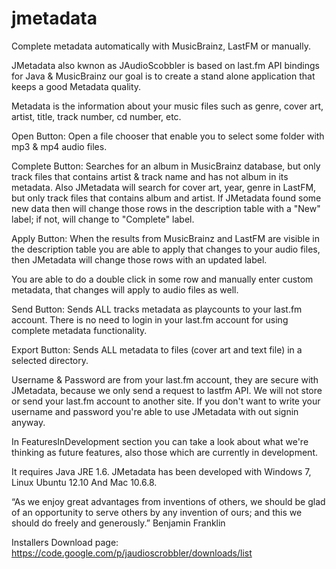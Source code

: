 jmetadata
=========

Complete metadata automatically with MusicBrainz, LastFM or manually.

JMetadata also kwnon as JAudioScobbler is based on last.fm API bindings for Java & MusicBrainz our goal is to create a stand alone application that keeps a good Metadata quality.

Metadata is the information about your music files such as genre, cover art, artist, title, track number, cd number, etc.

Open Button: Open a file chooser that enable you to select some folder with mp3 & mp4 audio files.

Complete Button: Searches for an album in MusicBrainz database, but only track files that contains artist & track name and has not album in its metadata. Also JMetadata will search for cover art, year, genre in LastFM, but only track files that contains album and artist. If JMetadata found some new data then will change those rows in the description table with a "New" label; if not, will change to "Complete" label.

Apply Button: When the results from MusicBrainz and LastFM are visible in the description table you are able to apply that changes to your audio files, then JMetadata will change those rows with an updated label.

You are able to do a double click in some row and manually enter custom metadata, that changes will apply to audio files as well.

Send Button: Sends ALL tracks metadata as playcounts to your last.fm account. There is no need to login in your last.fm account for using complete metadata functionality.

Export Button: Sends ALL metadata to files (cover art and text file) in a selected directory.

Username & Password are from your last.fm account, they are secure with JMetadata, because we only send a request to lastfm API. We will not store or send your last.fm account to another site. If you don't want to write your username and password you're able to use JMetadata with out signin anyway.

In FeaturesInDevelopment section you can take a look about what we're thinking as future features, also those which are currently in development.

It requires Java JRE 1.6. JMetadata has been developed with Windows 7, Linux Ubuntu 12.10 And Mac 10.6.8.

“As we enjoy great advantages from inventions of others, we should be glad of an opportunity to serve others by any invention of ours; and this we should do freely and generously.” Benjamin Franklin


Installers Download page: https://code.google.com/p/jaudioscrobbler/downloads/list
